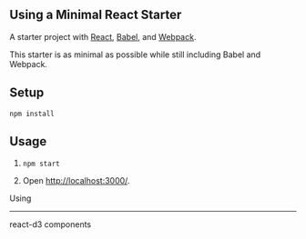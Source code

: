 Using a Minimal React Starter
---

A starter project with [React](https://facebook.github.io/react/), [Babel](http://babeljs.io/), and [Webpack](http://webpack.github.io/).

This starter is as minimal as possible while still including Babel and Webpack.


Setup
---

```
npm install
```



Usage
---

1. `npm start`

2. Open [http://localhost:3000/](http://localhost:3000/).


Using
___

react-d3 components



